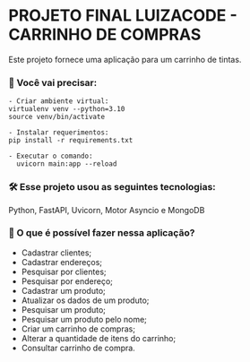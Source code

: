 # PROJETO FINAL LUIZACODE - CARRINHO DE COMPRAS

Este projeto fornece uma aplicação para um carrinho de tintas.



### 🔧 Você vai precisar: 


```
- Criar ambiente virtual: 
virtualenv venv --python=3.10
source venv/bin/activate
```
```
- Instalar requerimentos:
pip install -r requirements.txt
```
````
- Executar o comando:
  uvicorn main:app --reload
`````



### 🛠️ Esse projeto usou as seguintes tecnologias: 

Python, FastAPI, Uvicorn, Motor Asyncio e MongoDB


### 📌 O que é possível fazer nessa aplicação?

* Cadastrar clientes;
* Cadastrar endereços;
* Pesquisar por clientes;
* Pesquisar por endereço;
* Cadastrar um produto;
* Atualizar os dados de um produto;
* Pesquisar um produto;
* Pesquisar um produto pelo nome;
* Criar um carrinho de compras;
* Alterar a quantidade de itens do carrinho;
* Consultar carrinho de compra.


